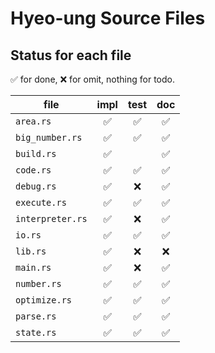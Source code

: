 # Hyeo-ung Source Files

## Status for each file

✅ for done, ❌ for omit, nothing for todo.

| file             | impl | test | doc |
|------------------|:----:|:----:|:---:|
| `area.rs`        |✅     |✅     |✅    |
| `big_number.rs`  |✅     |✅     |✅    |
| `build.rs`       |✅     |      |✅    |
| `code.rs`        |✅     |✅     |✅    |
| `debug.rs`       |✅     |❌     |✅    |
| `execute.rs`     |✅     |✅     |✅    |
| `interpreter.rs` |✅     |❌     |✅    |
| `io.rs`          |✅     |✅     |✅    |
| `lib.rs`         |✅     |❌     |❌    |
| `main.rs`        |✅     |❌     |✅    |
| `number.rs`      |✅     |✅     |✅    |
| `optimize.rs`    |✅     |✅     |✅    |
| `parse.rs`       |✅     |✅     |✅    |
| `state.rs`       |✅     |✅     |✅    |
